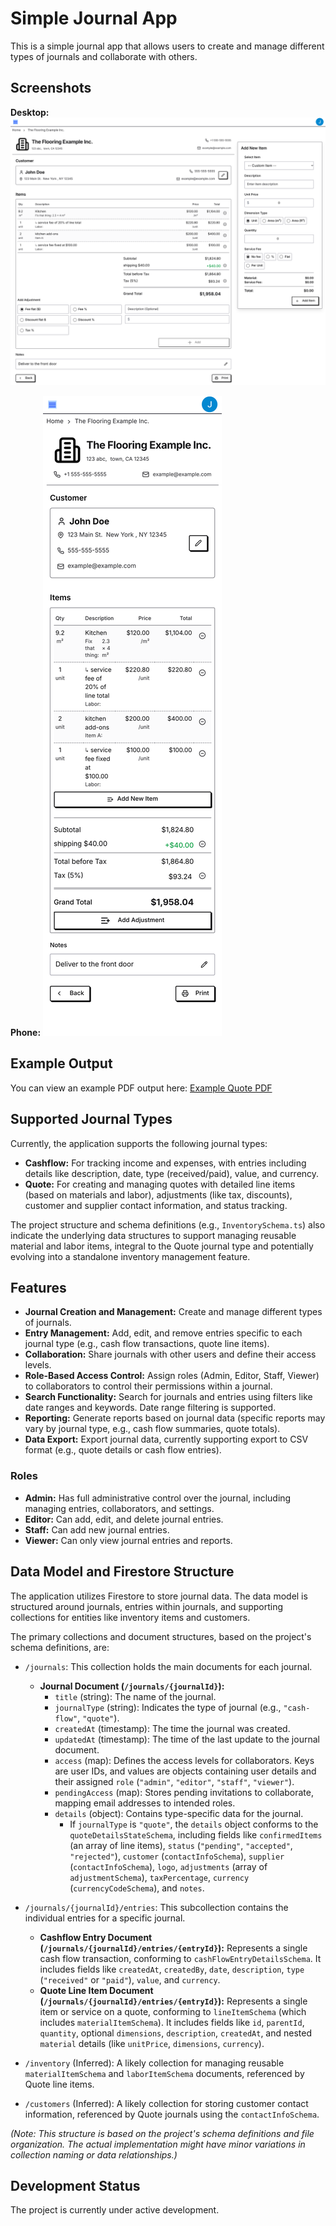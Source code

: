 # Simple Journal App

This is a simple journal app that allows users to create and manage different types of journals and collaborate with others.

## Screenshots

**Desktop:**
![Quote Desktop Screen](quote_desktop_screen.png)

**Phone:**
![Quote Phone Screen](quote_phone_screen.png)

## Example Output

You can view an example PDF output here: [Example Quote PDF](example.pdf)

## Supported Journal Types

Currently, the application supports the following journal types:

*   **Cashflow:** For tracking income and expenses, with entries including details like description, date, type (received/paid), value, and currency.
*   **Quote:** For creating and managing quotes with detailed line items (based on materials and labor), adjustments (like tax, discounts), customer and supplier contact information, and status tracking.

The project structure and schema definitions (e.g., `InventorySchema.ts`) also indicate the underlying data structures to support managing reusable material and labor items, integral to the Quote journal type and potentially evolving into a standalone inventory management feature.

## Features

*   **Journal Creation and Management:** Create and manage different types of journals.
*   **Entry Management:** Add, edit, and remove entries specific to each journal type (e.g., cash flow transactions, quote line items).
*   **Collaboration:** Share journals with other users and define their access levels.
*   **Role-Based Access Control:** Assign roles (Admin, Editor, Staff, Viewer) to collaborators to control their permissions within a journal.
*   **Search Functionality:** Search for journals and entries using filters like date ranges and keywords. Date range filtering is supported.
*   **Reporting:** Generate reports based on journal data (specific reports may vary by journal type, e.g., cash flow summaries, quote totals).
*   **Data Export:** Export journal data, currently supporting export to CSV format (e.g., quote details or cash flow entries).

### Roles

*   **Admin:** Has full administrative control over the journal, including managing entries, collaborators, and settings.
*   **Editor:** Can add, edit, and delete journal entries.
*   **Staff:** Can add new journal entries.
*   **Viewer:** Can only view journal entries and reports.

## Data Model and Firestore Structure

The application utilizes Firestore to store journal data. The data model is structured around journals, entries within journals, and supporting collections for entities like inventory items and customers.

The primary collections and document structures, based on the project's schema definitions, are:

*   `/journals`: This collection holds the main documents for each journal.
    *   **Journal Document (`/journals/{journalId}`):**
        *   `title` (string): The name of the journal.
        *   `journalType` (string): Indicates the type of journal (e.g., `"cash-flow"`, `"quote"`).
        *   `createdAt` (timestamp): The time the journal was created.
        *   `updatedAt` (timestamp): The time of the last update to the journal document.
        *   `access` (map): Defines the access levels for collaborators. Keys are user IDs, and values are objects containing user details and their assigned `role` (`"admin"`, `"editor"`, `"staff"`, `"viewer"`).
        *   `pendingAccess` (map): Stores pending invitations to collaborate, mapping email addresses to intended roles.
        *   `details` (object): Contains type-specific data for the journal.
            *   If `journalType` is `"quote"`, the `details` object conforms to the `quoteDetailsStateSchema`, including fields like `confirmedItems` (an array of line items), `status` (`"pending"`, `"accepted"`, `"rejected"`), `customer` (`contactInfoSchema`), `supplier` (`contactInfoSchema`), `logo`, `adjustments` (array of `adjustmentSchema`), `taxPercentage`, `currency` (`currencyCodeSchema`), and `notes`.

*   `/journals/{journalId}/entries`: This subcollection contains the individual entries for a specific journal.
    *   **Cashflow Entry Document (`/journals/{journalId}/entries/{entryId}`):** Represents a single cash flow transaction, conforming to `cashFlowEntryDetailsSchema`. It includes fields like `createdAt`, `createdBy`, `date`, `description`, `type` (`"received"` or `"paid"`), `value`, and `currency`.
    *   **Quote Line Item Document (`/journals/{journalId}/entries/{entryId}`):** Represents a single item or service on a quote, conforming to `lineItemSchema` (which includes `materialItemSchema`). It includes fields like `id`, `parentId`, `quantity`, optional `dimensions`, `description`, `createdAt`, and nested `material` details (like `unitPrice`, `dimensions`, `currency`).

*   `/inventory` (Inferred): A likely collection for managing reusable `materialItemSchema` and `laborItemSchema` documents, referenced by Quote line items.

*   `/customers` (Inferred): A likely collection for storing customer contact information, referenced by Quote journals using the `contactInfoSchema`.

*(Note: This structure is based on the project's schema definitions and file organization. The actual implementation might have minor variations in collection naming or data relationships.)*

## Development Status

The project is currently under active development.
